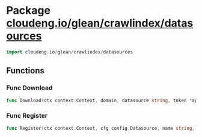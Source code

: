 # Package [cloudeng.io/glean/crawlindex/datasources](https://pkg.go.dev/cloudeng.io/glean/crawlindex/datasources?tab=doc)

```go
import cloudeng.io/glean/crawlindex/datasources
```


## Functions
### Func Download
```go
func Download(ctx context.Context, domain, datasource string, token *apitokens.T) error
```

### Func Register
```go
func Register(ctx context.Context, cfg config.Datasource, name string, token *apitokens.T) error
```




